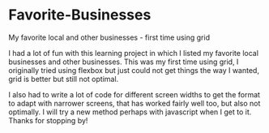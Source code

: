 # Favorite-Businesses
My favorite local and other businesses - first time using grid

I had a lot of fun with this learning project in which I listed my favorite local businesses and other businesses. This was my first time using grid, I originally tried using flexbox but just could not get things the way I wanted, grid is better but still not optimal.

I also had to write a lot of code for different screen widths to get the format to adapt with narrower screens, that has worked fairly well too, but also not optimally. I will try a new method perhaps with javascript when I get to it. Thanks for stopping by!
